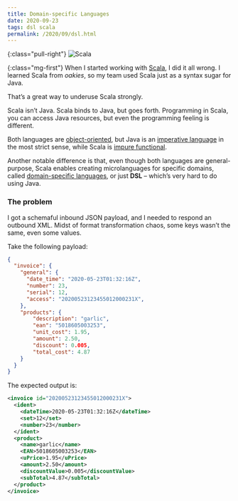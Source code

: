 ```yaml
---
title: Domain-specific Languages
date: 2020-09-23
tags: dsl scala
permalink: /2020/09/dsl.html
---
```

[dsl]: https://martinfowler.com/books/dsl.html
[functional]: https://rosettacode.org/wiki/Category:Programming_paradigm/Functional
[imperative]: https://rosettacode.org/wiki/Category:Programming_paradigm/Imperative
[oo]: https://www.amazon.com/gp/product/0136291554/
[scala]: https://www.scala-lang.org/

{:class="pull-right"} <img src="{{{ cacilhas.url }}}/img/scala.png" alt="Scala" />

{:class="mg-first"} When I started working with [Scala][scala], I did it all
wrong. I learned Scala from <em title="Java programmers">oakies</em>, so my team
used Scala just as a syntax sugar for Java.

That’s a great way to underuse Scala strongly.

Scala isn’t Java. Scala binds to Java, but goes forth. Programming in Scala,
you can access Java resources, but even the programming feeling is different.

Both languages are [object-oriented][oo], but Java is an
[imperative language][imperative] in the most strict sense, while Scala is
[impure functional][functional].

Another notable difference is that, even though both languages
are general-purpose, Scala enables creating microlanguages for specific domains,
called [domain-specific languages][dsl], or just **DSL** – which’s very hard to
do using Java.

### The problem

I got a schemaful inbound JSON payload, and I needed to respond an outbound
XML. Midst of format transformation chaos, some keys wasn’t the same, even some
values.

Take the following payload:

```json
{
  "invoice": {
    "general": {
      "date_time": "2020-05-23T01:32:16Z",
      "number": 23,
      "serial": 12,
      "access": "20200523123455012000231X",
    },
    "products": {
        "description": "garlic",
        "ean": "5018605003253",
        "unit_cost": 1.95,
        "amount": 2.50,
        "discount": 0.005,
        "total_cost": 4.87
    }
  }
}
```

The expected output is:

```xml
<invoice id="20200523123455012000231X">
  <ident>
    <dateTime>2020-05-23T01:32:16Z</dateTime>
    <set>12</set>
    <number>23</number>
  </ident>
  <product>
    <name>garlic</name>
    <EAN>5018605003253</EAN>
    <uPrice>1.95</uPrice>
    <amount>2.50</amount>
    <discountValue>0.005</discountValue>
    <subTotal>4.87</subTotal>
  </product>
</invoice>
```
